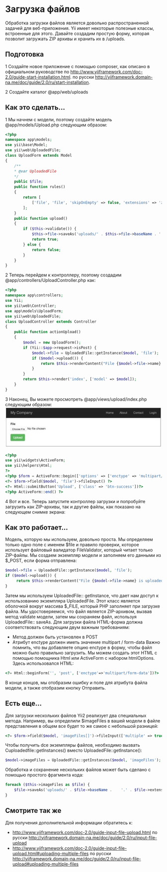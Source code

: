 Загрузка файлов
===
Обработка загрузки файлов является довольно распространенной задачей для веб-приложения. Yii имеет некоторые полезные классы, встроенные для этого. Давайте создадим простую форму, которая позволит загружать ZIP архивы и хранить их в /uploads.

Подготовка
---

1 Создайте новое приложение с помощью composer, как описано в официальном руководстве по <http://www.yiiframework.com/doc-2.0/guide-start-installation.html>. 
по русски <http://yiiframework.domain-na.me/doc/guide/2.0/ru/start-installation>.

2 Создайте каталог @app/web/uploads

Как это сделать...
---

1 Мы начнем с модели, поэтому создайте модель @app/models/Upload.php следующим образом:
```php
<?php
namespace app\models;
use yii\base\Model;
use yii\web\UploadedFile;
class UploadForm extends Model
{
    /**
    * @var UploadedFile
    */
    public $file;
    public function rules()
    {
        return [
            ['file', 'file', 'skipOnEmpty' => false, 'extensions' => 'zip'],
        ];
    }
    public function upload()
    {
        if ($this->validate()) {
            $this->file->saveAs('uploads/' . $this->file->baseName . '.'	. $this->file->extension);
            return true;
        } else {
            return false;
        }
    }
}
```

2 Теперь перейдем к контроллеру, поэтому создадим @app/controllers/UploadController.php как:
```php
<?php
namespace app\controllers;
use Yii;
use yii\web\Controller;
use app\models\UploadForm;
use yii\web\UploadedFile;
class UploadController extends Controller
{
    public function actionUpload()
    {
        $model = new UploadForm();
        if (Yii::$app->request->isPost) {
            $model->file = UploadedFile::getInstance($model, 'file');
            if ($model->upload()) {
                return $this->renderContent("File {$model->file->name} is uploaded successfully");
            }
        }
        return $this->render('index', ['model' => $model]);
    }
}
```

3 Наконец, Вы можете просмотреть @app/views/upload/index.php следующим образом:
![](img/173_1.jpg)

```php
<?php
use yii\widgets\ActiveForm;
use yii\helpers\Html;
?>
<?php $form = ActiveForm::begin(['options' => ['enctype' => 'multipart/form-data']]) ?>
<?= $form->field($model, 'file')->fileInput() ?>
<?= Html::submitButton('Upload', ['class' => 'btn-success'])?>
<?php ActiveForm::end() ?>
```

4 Вот и все. Теперь запустите контроллер загрузки и попробуйте загрузить как ZIP-архивы, так и другие файлы, как показано на следующем снимке экрана:

Как это работает...
---
Модель, которую мы используем, довольно проста. Мы определяем только одно поле с именем $file и правило проверки, которое использует файловый валидатор FileValidator, который читает только ZIP-файлы.
Мы создаем экземпляр модели и заполняем его данными из $_POST, если форма отправлена:
```php
$model->file = UploadedFile::getInstance($model, 'file');
if ($model->upload()) {
     return $this->renderContent("File {$model->file->name} is uploaded successfully");
}
```
Затем мы используем UploadedFile:: getInstance, что дает нам доступ к использованию экземпляра UploadedFile. Этот класс является оболочкой вокруг массива $_FILE, который PHP заполняет при загрузке файла. Мы удостоверяемся, что файл является ZIP-архивом, вызвав метод validate модели, затем мы сохраняем файл, используя UploadedFile:: saveAs.
Для загрузки файла HTML-форма должна соответствовать следующим двум важным требованиям:
* Метод должен быть установлен в POST
* Атрибут enctype должен иметь значение multipart / form-data
Важно помнить, что вы добавляете опцию enctype в форму, чтобы файл можно было правильно загрузить.
Мы можем создать этот HTML с помощью помощника Html или ActiveForm с набором htmlOptions. Здесь использовался HTML:
```php
<?= Html::beginForm('', 'post', ['enctype'=>'multipart/form-data'])?>
```
В конце концов, мы отобразим ошибку и поле для атрибута файла модели, а также отобразим кнопку Отправить.

Есть еще...
---
Для загрузки нескольких файлов Yii2 реализует два специальных метода.
Например, вы определили $imageFiles в вашей модели в файле представления в общем все будет то же самое с небольшой разницей:
```php
<?= $form->field($model, 'imageFiles[]')->fileInput(['multiple' => true, 'accept' =>'image/*']) ?>
```
Чтобы получить dсе экземпляры файлов, необходимо вызвать Cuploadedfile::getInstances() вместо UploadedFile::getInstance():
```php
$model->imageFiles = UploadedFile::getInstances($model, 'imageFiles');
```
Обработка и сохранение нескольких файлов может быть сделано с помощью простого фрагмента кода:
```php
foreach ($this->imageFiles as $file) {
    $file->saveAs('uploads/' . $file->baseName .	'.' . $file->extension);
}
```

Смотрите так же
---
Для получения дополнительной информации обратитесь к:
* <http://www.yiiframework.com/doc-2.0/guide-input-file-upload.html> по русски <http://yiiframework.domain-na.me/doc/guide/2.0/ru/input-file-upload>
* <http://www.yiiframework.com/doc-2.0/guide-input-file-upload.html#uploadjng-multiple-files> по русски <http://yiiframework.domain-na.me/doc/guide/2.0/ru/input-file-upload#uploading-multiple-files>
